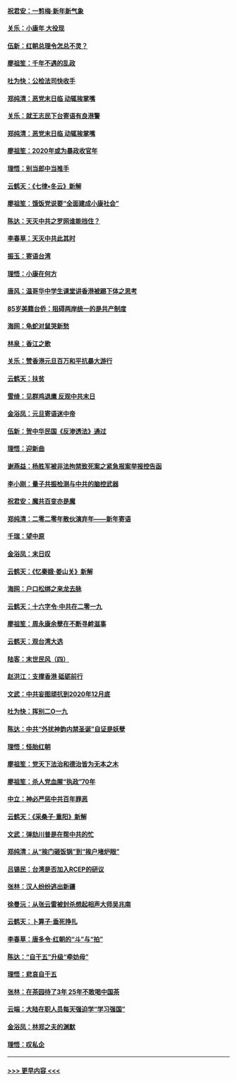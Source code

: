 #### [祝君安：一剪梅‧新年新气象](../pages/nsc993/n11776340.md?t=01082302) 
#### [关乐：小康年 大役现](../pages/nsc993/n11774213.md?t=01082302) 
#### [伍新：红朝总理令怎总不灵？](../pages/nsc993/n11770813.md?t=01082302) 
#### [廖祖笙：千年不遇的乱政](../pages/nsc993/n11770373.md?t=01082302) 
#### [吐为快：公检法司快收手](../pages/nsc993/n11770359.md?t=01082302) 
#### [郑纯清：恶党末日临 动辄挨掌嘴](../pages/nsc993/n11769912.md?t=01082302) 
#### [关乐：就王志民下台寄语有良港警](../pages/nsc993/n11769903.md?t=01082302) 
#### [郑纯清：恶党末日临 动辄挨掌嘴](../pages/nsc993/n11769356.md?t=01082302) 
#### [廖祖笙：2020年或为暴政收官年](../pages/nsc993/n11768216.md?t=01082302) 
#### [理悟：别当郎中当推手](../pages/nsc993/n11768243.md?t=01082302) 
#### [云鹤天：《七律▪冬云》新解](../pages/nsc993/n11768204.md?t=01082302) 
#### [廖祖笙：饿饭党说要“全面建成小康社会”](../pages/nsc993/n11767482.md?t=01082302) 
#### [陈达：天灭中共之罗网谁能挡住？](../pages/nsc993/n11767465.md?t=01082302) 
#### [李春草：天灭中共此其时](../pages/nsc993/n11767452.md?t=01082302) 
#### [振玉：寄语台湾](../pages/nsc993/n11767432.md?t=01082302) 
#### [理悟：小康在何方](../pages/nsc993/n11767394.md?t=01082302) 
#### [唐风：温哥华中学生课堂讲香港被踢下体之思考](../pages/nsc993/n11766848.md?t=01082302) 
#### [85岁美籍台侨：阻碍两岸统一的是共产制度](../pages/nsc993/n11765043.md?t=01082302) 
#### [海网：龟蛇对鼠哭新愁](../pages/nsc993/n11764895.md?t=01082302) 
#### [林泉：香江之歌](../pages/nsc993/n11764415.md?t=01082302) 
#### [关乐：赞香港元旦百万和平抗暴大游行](../pages/nsc993/n11764382.md?t=01082302) 
#### [云鹤天：扶贫](../pages/nsc993/n11764245.md?t=01082302) 
#### [雪绮：见群鸡退鹰  反观中共末日](../pages/nsc993/n11762112.md?t=01082302) 
#### [金浴凤：元旦寄语迷中帝](../pages/nsc993/n11761788.md?t=01082302) 
#### [伍新：贺中华民国《反渗透法》通过](../pages/nsc993/n11761994.md?t=01082302) 
#### [理悟：迎新曲](../pages/nsc993/n11761152.md?t=01082302) 
#### [谢燕益：杨胜军被非法拘禁致死案之紧急报案举报控告函](../pages/nsc993/n11756134.md?t=01082302) 
#### [李小刚：量子共振检测与中共的脑控武器](../pages/nsc993/n11754518.md?t=01082302) 
#### [祝君安：魔共百变亦是魔](../pages/nsc993/n11754469.md?t=01082302) 
#### [郑纯清：二零二零年散伙演弃年——新年寄语](../pages/nsc993/n11754195.md?t=01082302) 
#### [千瑞：望中原](../pages/nsc993/n11754159.md?t=01082302) 
#### [金浴凤：末日叹](../pages/nsc993/n11752359.md?t=01082302) 
#### [云鹤天：《忆秦娥‧娄山关》新解](../pages/nsc993/n11752348.md?t=01082302) 
#### [海网：户口松绑之来龙去脉](../pages/nsc993/n11752328.md?t=01082302) 
#### [云鹤天：十六字令‧中共在二零一九](../pages/nsc993/n11752305.md?t=01082302) 
#### [廖祖笙：周永康余孽在不断寻衅滋事](../pages/nsc993/n11751013.md?t=01082302) 
#### [云鹤天：观台湾大选](../pages/nsc993/n11751007.md?t=01082302) 
#### [陆客：末世民风（四）](../pages/nsc993/n11749203.md?t=01082302) 
#### [赵洪江：支撑香港 砥砺前行](../pages/nsc993/n11748482.md?t=01082302) 
#### [文武：中共妄图顽抗到2020年12月底](../pages/nsc993/n11748446.md?t=01082302) 
#### [吐为快：挥别二O一九](../pages/nsc993/n11748411.md?t=01082302) 
#### [陈达：中共“外扰神韵内禁圣诞”自证是妖孽](../pages/nsc993/n11748226.md?t=01082302) 
#### [理悟：怪胎红朝](../pages/nsc993/n11748206.md?t=01082302) 
#### [廖祖笙：党天下法治和德治皆为无本之木](../pages/nsc993/n11748135.md?t=01082302) 
#### [廖祖笙：杀人党血腥“执政”70年](../pages/nsc993/n11745144.md?t=01082302) 
#### [中立：神必严惩中共百年罪恶](../pages/nsc993/n11744970.md?t=01082302) 
#### [云鹤天：《采桑子‧重阳》新解](../pages/nsc993/n11744948.md?t=01082302) 
#### [文武：弹劾川普是在帮中共的忙](../pages/nsc993/n11744758.md?t=01082302) 
#### [郑纯清：从“挨门砸饭锅”到“挨户堵炉眼”](../pages/nsc993/n11744745.md?t=01082302) 
#### [吕锡民：台湾是否加入RCEP的研议](../pages/nsc993/n11744701.md?t=01082302) 
#### [张林：汉人纷纷逃出新疆](../pages/nsc993/n11743530.md?t=01082302) 
#### [徐曼沅：从张云雷被封杀想起相声大师吴兆南](../pages/nsc993/n11741816.md?t=01082302) 
#### [云鹤天：卜算子‧垂死挣扎](../pages/nsc993/n11739956.md?t=01082302) 
#### [李春草：唐多令‧红朝的“斗”与“拍”](../pages/nsc993/n11739830.md?t=01082302) 
#### [陈达：“自干五”升级“牵妨母”](../pages/nsc993/n11739724.md?t=01082302) 
#### [理悟：悲哀自干五](../pages/nsc993/n11739547.md?t=01082302) 
#### [张林：在茶园待了3年 25年不敢喝中国茶](../pages/nsc993/n11739240.md?t=01082302) 
#### [云端：大陆在职人员每天强迫学“学习强国”](../pages/nsc993/n11738735.md?t=01082302) 
#### [金浴凤：林郑之夫的渊默](../pages/nsc993/n11737735.md?t=01082302) 
#### [理悟：叹私企](../pages/nsc993/n11737715.md?t=01082302) 

----
#### [ >>> 更早内容 <<< ](../indexes/nsc993-earlier.md)
